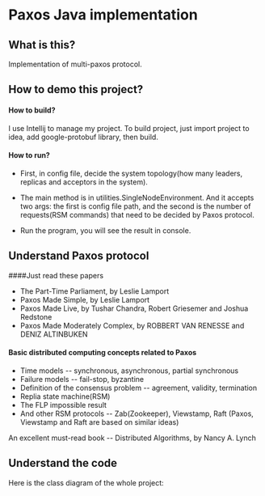 # Paxos Java implementation

## What is this?

Implementation of multi-paxos protocol. 

## How to demo this project?

#### How to build?

I use Intellij to manage my project. To build project, just
import project to idea, add google-protobuf library, then build.

#### How to run?

* First, in config file, decide the system topology(how many leaders, replicas and acceptors in the system).

* The main method is in utilities.SingleNodeEnvironment. And it accepts two args: the first is config file path, and the second is the number of requests(RSM commands) that need to be decided by Paxos protocol.

* Run the program, you will see the result in console.

## Understand Paxos protocol

####Just read these papers

* The Part-Time Parliament, by Leslie Lamport
* Paxos Made Simple, by Leslie Lamport
* Paxos Made Live, by Tushar Chandra, Robert Griesemer and Joshua Redstone
* Paxos Made Moderately Complex, by ROBBERT VAN RENESSE and DENIZ ALTINBUKEN

#### Basic distributed computing concepts related to Paxos

* Time models -- synchronous, asynchronous, partial synchronous
* Failure models -- fail-stop, byzantine
* Definition of the consensus problem -- agreement, validity, termination
* Replia state machine(RSM)
* The FLP impossible result
* And other RSM protocols -- Zab(Zookeeper), Viewstamp, Raft (Paxos, Viewstamp and Raft are based on similar ideas)

An excellent must-read book -- Distributed Algorithms, by Nancy A. Lynch

## Understand the code

Here is the class diagram of the whole project:


